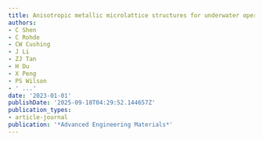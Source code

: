 ```yaml
---
title: Anisotropic metallic microlattice structures for underwater operations
authors:
- C Shen
- C Rohde
- CW Cushing
- J Li
- ZJ Tan
- H Du
- X Peng
- PS Wilson
- ' ...'
date: '2023-01-01'
publishDate: '2025-09-18T04:29:52.144657Z'
publication_types:
- article-journal
publication: '*Advanced Engineering Materials*'
---
```

